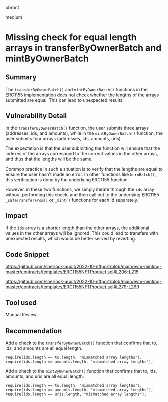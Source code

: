 obront

medium

# Missing check for equal length arrays in transferByOwnerBatch and mintByOwnerBatch

## Summary

The `transferByOwnerBatch()` and `mintByOwnerBatch()` functions in the ERC1155 implementation does not check whether the lengths of the arrays submitted are equal. This can lead to unexpected results.

## Vulnerability Detail

In the `transferByOwnerBatch()` function, the user submits three arrays (addresses, ids, and amounts), while in the `mintByOwnerBatch()` function, the user submits four arrays (addresses, ids, amounts, uris).

The expectation is that the user submitting the function will ensure that the indexes of the arrays correspond to the correct values in the other arrays, and thus that the lengths will be the same.

Common practice in such a situation is to verify that the lengths are equal to ensure the user hasn't made an error. In other functions like `burnBatch()`, this verification is done by the underlying ERC1155 function. 

However, in these two functions, we simply iterate through the `ids` array without performing this check, and then call out to the underlying ERC1155 `_safeTransferFrom()`  or `_mint()` functions for each id separately.

## Impact

If the `ids` array is a shorter length than the other arrays, the additional values in the other arrays will be ignored. This could lead to transfers with unexpected results, which would be better served by reverting.

## Code Snippet

https://github.com/sherlock-audit/2022-10-nftport/blob/main/evm-minting-master/contracts/templates/ERC1155NFTProduct.sol#L206-L215

https://github.com/sherlock-audit/2022-10-nftport/blob/main/evm-minting-master/contracts/templates/ERC1155NFTProduct.sol#L279-L299

## Tool used

Manual Review

## Recommendation

Add a check to the `transferByOwnerBatch()` function that confirms that to, ids, and amounts are all equal length.

```solidity
require(ids.length == to.length, "mismatched array lengths");
require(ids.length == amounts.length, "mismatched array lengths");
```

Add a check to the `mintByOwnerBatch()` function that confirms that to, ids, amounts, and uris are all equal length.

```solidity
require(ids.length == to.length, "mismatched array lengths");
require(ids.length == amounts.length, "mismatched array lengths");
require(ids.length == uris.length, "mismatched array lengths");
```